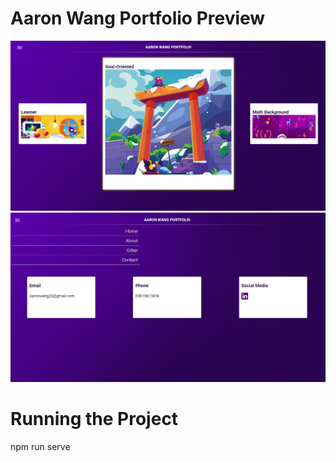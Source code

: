 # Aaron Wang Portfolio Preview

<img src="src/assets/LandingPage.png" width="1000">

<img src="src/assets/ContactPage.png" width="1000">

# Running the Project

npm run serve
